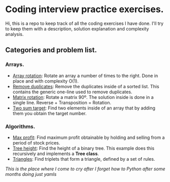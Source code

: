 # Coding interview practice exercises.

Hi, this is a repo to keep track of all the coding exercises I have done. I'll try to keep them with a description, solution explanation and complexity analysis.

## Categories and problem list.

### Arrays.

- [Array rotation](arrays/array-rotation.py): Rotate an array a number of times to the right. Done in place and with complexity O(1).
- [Remove duplicates](arrays/remove-duplicates.py): Remove the duplicates inside of a sorted list. This contains the generic one-line used to remove duplicates.
- [Matrix rotation](arrays/rotate-matrix.py): Rotate a matrix 90º. The solution inside is done in a single line. Reverse + Transposition = Rotation.
- [Two sum target](arrays/two-sum-target.py): Find two elements inside of an array that by adding them you obtain the target number.

### Algorithms.

- [Max profit](algorithms/max-profit.py): Find maximum profit obtainable by holding and selling from a period of stock prices.
- [Tree height](algorithms/tree-height-recursive.py): Find the height of a binary tree. This example does this recursively and implements a **Tree class**.
- [Triangles](algorithms/triangles.py): Find triplets that form a triangle, defined by a set of rules.

_This is the place where I come to cry after I forget how to Python after some months doing just yamls_
